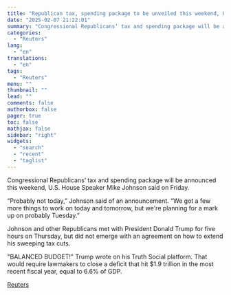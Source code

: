 ```yaml
---
title: "Republican tax, spending package to be unveiled this weekend, US House speaker says"
date: "2025-02-07 21:22:01"
summary: "Congressional Republicans’ tax and spending package will be announced this weekend, U.S. House Speaker Mike Johnson said on Friday. “Probably not today,” Johnson said of an announcement. “We got a few more things to work on today and tomorrow, but we're planning for a mark up on probably Tuesday.”Johnson and..."
categories:
  - "Reuters"
lang:
  - "en"
translations:
  - "en"
tags:
  - "Reuters"
menu: ""
thumbnail: ""
lead: ""
comments: false
authorbox: false
pager: true
toc: false
mathjax: false
sidebar: "right"
widgets:
  - "search"
  - "recent"
  - "taglist"
---
```


Congressional Republicans’ tax and spending package will be announced this weekend, U.S. House Speaker Mike Johnson said on Friday.

“Probably not today,” Johnson said of an announcement. “We got a few more things to work on today and tomorrow, but we're planning for a mark up on probably Tuesday.”

Johnson and other Republicans met with President Donald Trump for five hours on Thursday, but did not emerge with an agreement on how to extend his sweeping tax cuts.

"BALANCED BUDGET!" Trump wrote on his Truth Social platform. That would require lawmakers to close a deficit that hit $1.9 trillion in the most recent fiscal year, equal to 6.6% of GDP.

[Reuters](https://www.tradingview.com/news/reuters.com,2025:newsml_L6N3OY0IY:0-republican-tax-spending-package-to-be-unveiled-this-weekend-us-house-speaker-says/)
